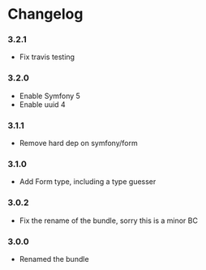 # Changelog

### 3.2.1

- Fix travis testing

### 3.2.0

- Enable Symfony 5
- Enable uuid 4

### 3.1.1

- Remove hard dep on symfony/form

### 3.1.0

- Add Form type, including a type guesser

### 3.0.2

- Fix the rename of the bundle, sorry this is a minor BC

### 3.0.0

- Renamed the bundle
